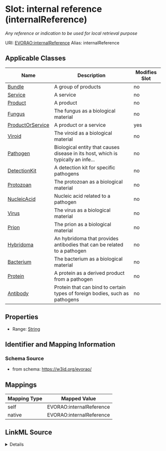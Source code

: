 

# Slot: internal reference (internalReference) 


_Any reference or indication to be used for local retrieval purpose_





URI: [EVORAO:internalReference](https://w3id.org/evorao/internalReference)
Alias: internalReference

<!-- no inheritance hierarchy -->





## Applicable Classes

| Name | Description | Modifies Slot |
| --- | --- | --- |
| [Bundle](Bundle.md) | A group of products |  no  |
| [Service](Service.md) | A service |  no  |
| [Product](Product.md) | A product |  no  |
| [Fungus](Fungus.md) | The fungus as a biological material |  no  |
| [ProductOrService](ProductOrService.md) | A product or a service |  yes  |
| [Viroid](Viroid.md) | The viroid as a biological material |  no  |
| [Pathogen](Pathogen.md) | Biological entity that causes disease in its host, which is typically an infe... |  no  |
| [DetectionKit](DetectionKit.md) | A detection kit for specific pathogens |  no  |
| [Protozoan](Protozoan.md) | The protozoan as a biological material |  no  |
| [NucleicAcid](NucleicAcid.md) | Nucleic acid related to a pathogen |  no  |
| [Virus](Virus.md) | The virus as a biological material |  no  |
| [Prion](Prion.md) | The prion as a biological material |  no  |
| [Hybridoma](Hybridoma.md) | An hybridoma that provides antibodies that can be related to a pathogen |  no  |
| [Bacterium](Bacterium.md) | The bacterium as a biological material |  no  |
| [Protein](Protein.md) | A protein as a derived product from a pathogen |  no  |
| [Antibody](Antibody.md) | Protein that can bind to certain types of foreign bodies, such as pathogens |  no  |







## Properties

* Range: [String](String.md)





## Identifier and Mapping Information







### Schema Source


* from schema: https://w3id.org/evorao/




## Mappings

| Mapping Type | Mapped Value |
| ---  | ---  |
| self | EVORAO:internalReference |
| native | EVORAO:internalReference |




## LinkML Source

<details>
```yaml
name: internalReference
description: Any reference or indication to be used for local retrieval purpose
title: internal reference
from_schema: https://w3id.org/evorao/
rank: 1000
alias: internalReference
domain_of:
- ProductOrService
range: string
required: false
multivalued: false

```
</details>